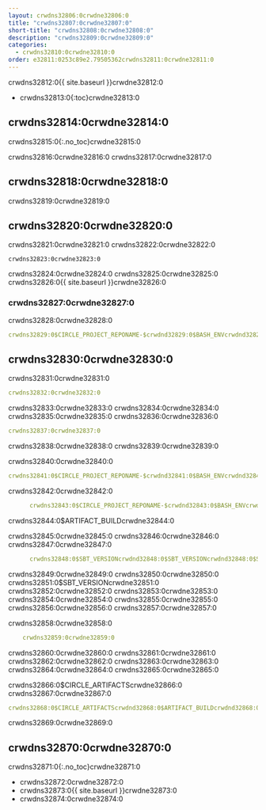 ```yaml
---
layout: crwdns32806:0crwdne32806:0
title: "crwdns32807:0crwdne32807:0"
short-title: "crwdns32808:0crwdne32808:0"
description: "crwdns32809:0crwdne32809:0"
categories:
  - crwdns32810:0crwdne32810:0
order: e32811:0253c89e2.79505362crwdns32811:0crwdne32811:0
---
```

crwdns32812:0{{ site.baseurl }}crwdne32812:0

- crwdns32813:0{:toc}crwdne32813:0

## crwdns32814:0crwdne32814:0

crwdns32815:0{:.no_toc}crwdne32815:0

crwdns32816:0crwdne32816:0 crwdns32817:0crwdne32817:0

## crwdns32818:0crwdne32818:0

crwdns32819:0crwdne32819:0

## crwdns32820:0crwdne32820:0

crwdns32821:0crwdne32821:0 crwdns32822:0crwdne32822:0

    crwdns32823:0crwdne32823:0
    

crwdns32824:0crwdne32824:0 crwdns32825:0crwdne32825:0 crwdns32826:0{{ site.baseurl }}crwdne32826:0

### crwdns32827:0crwdne32827:0

crwdns32828:0crwdne32828:0

```yaml
crwdns32829:0$CIRCLE_PROJECT_REPONAME-$crwdnd32829:0$BASH_ENVcrwdnd32829:0$SBT_VERSIONcrwdnd32829:0$SBT_VERSIONcrwdnd32829:0$SBT_VERSIONcrwdnd32829:0$SBT_VERSIONcrwdnd32829:0$CIRCLE_ARTIFACTScrwdnd32829:0$ARTIFACT_BUILDcrwdnd32829:0$CIRCLE_ARTIFACTScrwdnd32829:0$ARTIFACT_BUILDcrwdnd32829:0$CIRCLE_SHA1crwdne32829:0
```

## crwdns32830:0crwdne32830:0

crwdns32831:0crwdne32831:0

```yaml
crwdns32832:0crwdne32832:0
```

crwdns32833:0crwdne32833:0 crwdns32834:0crwdne32834:0 crwdns32835:0crwdne32835:0 crwdns32836:0crwdne32836:0

```yaml
crwdns32837:0crwdne32837:0
```

crwdns32838:0crwdne32838:0 crwdns32839:0crwdne32839:0

crwdns32840:0crwdne32840:0

```yaml
crwdns32841:0$CIRCLE_PROJECT_REPONAME-$crwdnd32841:0$BASH_ENVcrwdnd32841:0$SBT_VERSIONcrwdnd32841:0$SBT_VERSIONcrwdnd32841:0$SBT_VERSIONcrwdnd32841:0$SBT_VERSIONcrwdne32841:0
```

crwdns32842:0crwdne32842:0

```yaml
      crwdns32843:0$CIRCLE_PROJECT_REPONAME-$crwdnd32843:0$BASH_ENVcrwdne32843:0
```

crwdns32844:0$ARTIFACT_BUILDcrwdne32844:0

crwdns32845:0crwdne32845:0 crwdns32846:0crwdne32846:0 crwdns32847:0crwdne32847:0

```yaml
      crwdns32848:0$SBT_VERSIONcrwdnd32848:0$SBT_VERSIONcrwdnd32848:0$SBT_VERSIONcrwdnd32848:0$SBT_VERSIONcrwdne32848:0
```

crwdns32849:0crwdne32849:0 crwdns32850:0crwdne32850:0 crwdns32851:0$SBT_VERSIONcrwdne32851:0 crwdns32852:0crwdne32852:0 crwdns32853:0crwdne32853:0 crwdns32854:0crwdne32854:0 crwdns32855:0crwdne32855:0 crwdns32856:0crwdne32856:0 crwdns32857:0crwdne32857:0

crwdns32858:0crwdne32858:0

```yaml
    crwdns32859:0crwdne32859:0
```

crwdns32860:0crwdne32860:0 crwdns32861:0crwdne32861:0 crwdns32862:0crwdne32862:0 crwdns32863:0crwdne32863:0 crwdns32864:0crwdne32864:0 crwdns32865:0crwdne32865:0

crwdns32866:0$CIRCLE_ARTIFACTScrwdne32866:0 crwdns32867:0crwdne32867:0

```yaml
crwdns32868:0$CIRCLE_ARTIFACTScrwdnd32868:0$ARTIFACT_BUILDcrwdnd32868:0$CIRCLE_ARTIFACTScrwdnd32868:0$ARTIFACT_BUILDcrwdnd32868:0$CIRCLE_SHA1crwdne32868:0
```

crwdns32869:0crwdne32869:0

## crwdns32870:0crwdne32870:0

crwdns32871:0{:.no_toc}crwdne32871:0

- crwdns32872:0crwdne32872:0
- crwdns32873:0{{ site.baseurl }}crwdne32873:0
- crwdns32874:0crwdne32874:0